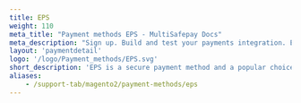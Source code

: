 ```yaml
---
title: EPS
weight: 110
meta_title: "Payment methods EPS - MultiSafepay Docs"
meta_description: "Sign up. Build and test your payments integration. Explore our products and services. Use our API Reference, SDKs, and wrappers. Get support."
layout: 'paymentdetail'
logo: '/logo/Payment_methods/EPS.svg' 
short_description: 'EPS is a secure payment method and a popular choice for online customers in Austria.'
aliases:
    - /support-tab/magento2/payment-methods/eps
---
```

